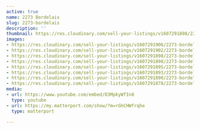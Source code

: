 ```yaml
---
active: true
name: 2273 Bordelais
slug: 2273-bordelais
description: ''
thumbnail: https://res.cloudinary.com/sell-your-listings/v1607291898/2273-bordelais-13_k8gtkt.jpg
images:
- https://res.cloudinary.com/sell-your-listings/v1607291906/2273-bordelais-14_lhhbrk.jpg
- https://res.cloudinary.com/sell-your-listings/v1607291902/2273-bordelais-09_zad3s2.jpg
- https://res.cloudinary.com/sell-your-listings/v1607291898/2273-bordelais-12_yyxjfq.jpg
- https://res.cloudinary.com/sell-your-listings/v1607291898/2273-bordelais-13_k8gtkt.jpg
- https://res.cloudinary.com/sell-your-listings/v1607291895/2273-bordelais-11_eka39l.jpg
- https://res.cloudinary.com/sell-your-listings/v1607291893/2273-bordelais-10_q8cq0k.jpg
- https://res.cloudinary.com/sell-your-listings/v1607291890/2273-bordelais-07_copoos.jpg
- https://res.cloudinary.com/sell-your-listings/v1607291878/2273-bordelais-05_kf38km.jpg
media:
- url: https://www.youtube.com/embed/D3MpkyWfIn8
  type: youtube
- url: https://my.matterport.com/show/?m=rGhCHWfrqhe
  type: matterport

---
```

